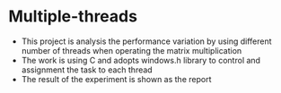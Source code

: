 # Multiple-threads

* This project is analysis the performance variation by using different number of threads when operating the matrix multiplication
* The work is using C and adopts windows.h library to control and assignment the task to each thread
* The result of the experiment is shown as the report



